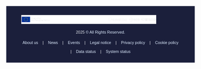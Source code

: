 
<footer style="
  background-color: #1B1F3B; 
  color: white;
  padding: 1.5rem 2.5rem;
  font-family: 'Greycliff CF', sans-serif;
  font-size: 0.75em;
  display: flex;
  flex-direction: column;
  gap: 1rem;
">

  <div style="display: flex; align-items: center;">
    <img src='img/logo_bar.png' alt='DEDL Logo' style="height: 24px; margin-right: 12px;">
  </div>

  <div style="text-align: center;">
  <span style="color: #E6E9F0;">2025</span> <span style="color: #DFEDFF;">© All Rights Reserved.</span>
</div>
  <div style="display: flex; gap: 0.75rem; flex-wrap: wrap; justify-content: center;">
    <a href="https://destination-earth.eu/destination-earth/" style="color: #DFEDFF; text-decoration: none;">About us</a> |
    <a href="#" style="color: #DFEDFF; text-decoration: none;">News</a> |
    <a href="#" style="color: #DFEDFF; text-decoration: none;">Events</a> |
    <a href="#" style="color: #DFEDFF; text-decoration: none;">Legal notice</a> |
    <a href="#" style="color: #DFEDFF; text-decoration: none;">Privacy policy</a> |
    <a href="#" style="color: #DFEDFF; text-decoration: none;">Cookie policy</a> |
    <a href="#" style="color: #DFEDFF; text-decoration: none;">Data status</a> |
    <a href="#" style="color: #DFEDFF; text-decoration: none;">System status</a>
  </div>
</div>


</footer>
